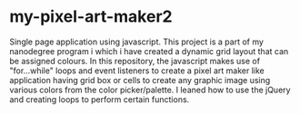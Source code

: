 # my-pixel-art-maker2
Single page application using javascript. This project is a part of my nanodegree program i which i have created a dynamic grid layout that can be assigned colours. In this repository, the javascript makes use of "for...while" loops and event listeners to create a pixel art maker like application having grid box or cells to create any graphic image using various colors from the color picker/palette.  I leaned how to use the jQuery and creating loops to perform certain functions.
